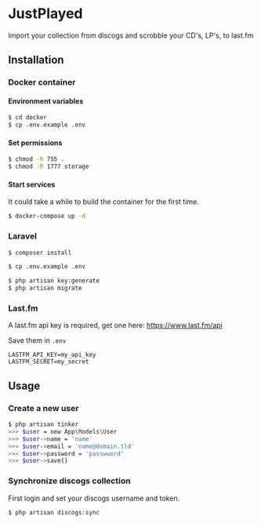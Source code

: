 # JustPlayed

Import your collection from discogs and scrobble your CD's, LP's, to last.fm

## Installation

### Docker container

#### Environment variables

```bash
$ cd docker
$ cp .env.example .env
```

#### Set permissions

```bash
$ chmod -R 755 .
$ chmod -R 1777 storage
```

#### Start services

It could take a while to build the container for the first time.

```bash
$ docker-compose up -d
```

### Laravel

```bash
$ composer install

$ cp .env.example .env

$ php artisan key:generate
$ php artisan migrate
```

### Last.fm

A last.fm api key is required, get one here: https://www.last.fm/api

Save them in `.env`

```
LASTFM_API_KEY=my_api_key
LASTFM_SECRET=my_secret
```

## Usage

### Create a new user

```bash
$ php artisan tinker
>>> $user = new App\Models\User
>>> $user->name = 'name'
>>> $user->email = 'name@domain.tld'
>>> $user->password = 'passwword'
>>> $user->save()
```

### Synchronize discogs collection

First login and set your discogs username and token.

```bash
$ php artisan discogs:sync
```